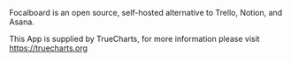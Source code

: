 

Focalboard is an open source, self-hosted alternative to Trello, Notion, and Asana.

This App is supplied by TrueCharts, for more information please visit https://truecharts.org

